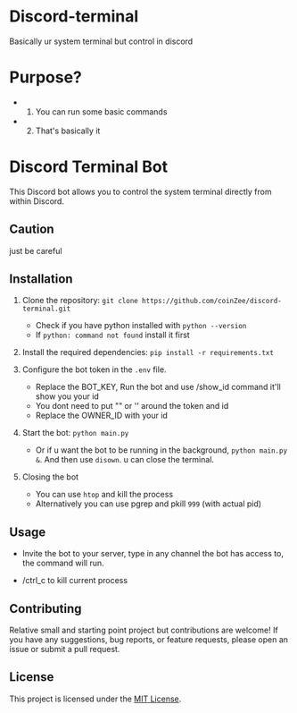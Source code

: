 # Discord-terminal
Basically ur system terminal but control in discord

# Purpose?

- 1. You can run some basic commands

- 2. That's basically it

# Discord Terminal Bot

This Discord bot allows you to control the system terminal directly from within Discord.

## Caution

just be careful 

## Installation

1. Clone the repository: `git clone https://github.com/coinZee/discord-terminal.git`
    - Check if you have python installed with ```python --version```
    - If ```python: command not found``` install it first 

2. Install the required dependencies: `pip install -r requirements.txt`
3. Configure the bot token in the `.env` file.
    - Replace the BOT_KEY, Run the bot and use /show_id command it'll show you your id
    - You dont need to put "" or '' around the token and id
    - Replace the OWNER_ID with your id
4. Start the bot: `python main.py`
    - Or if u want the bot to be running in the background, ```python main.py &```. And then use ```disown```. u can close the terminal.
5. Closing the bot
    - You can use ```htop``` and kill the process
    - Alternatively you can use pgrep and pkill ```999``` (with actual pid)

## Usage

- Invite the bot to your server, type in any channel the bot has access to, the command will run.

- /ctrl_c to kill current process

## Contributing

Relative small and starting point project but contributions are welcome! If you have any suggestions, bug reports, or feature requests, please open an issue or submit a pull request.

## License

This project is licensed under the [MIT License](https://opensource.org/licenses/MIT).
